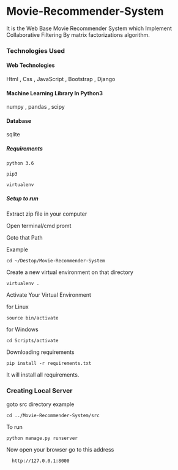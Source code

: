 # Movie-Recommender-System
It is the Web Base Movie Recommender System which Implement Collaborative Filtering By matrix factorizations algorithm.

### Technologies Used

#### Web Technologies
Html , Css , JavaScript , Bootstrap , Django

#### Machine Learning Library In Python3
numpy , pandas , scipy

#### Database
sqlite

##### Requirements
```
python 3.6

pip3

virtualenv
```
##### Setup to run

Extract zip file in your computer

Open terminal/cmd promt

Goto that Path

Example

```
cd ~/Destop/Movie-Recommender-System
```
Create a new virtual environment on that directory

```
virtualenv .
```

Activate Your Virtual Environment

for Linux
```
source bin/activate
```
for Windows
```
cd Scripts/activate
```
Downloading requirements

```
pip install -r requirements.txt
```
It will install all requirements.

### Creating Local Server

goto src directory example

```
cd ../Movie-Recommender-System/src
```
To run
```
python manage.py runserver
```
Now open your browser go to this address
```
  http://127.0.0.1:8000
```
